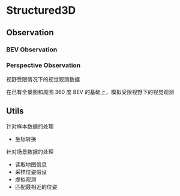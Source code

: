 # Structured3D

## Observation

### BEV Observation

### Perspective Observation

视野受限情况下的视觉观测数据

在已有全景图和周围 360 度 BEV 的基础上，模拟受限视野下的视觉观测

## Utils

针对样本数据的处理

- 坐标转换

针对场景数据的处理

- 读取地图信息
- 采样位姿假设
- 虚拟观测
- 匹配最相近的位姿
